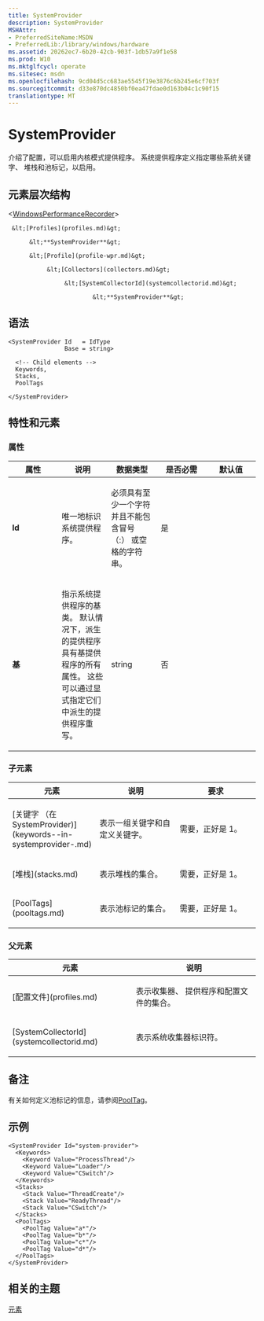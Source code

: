 ```yaml
---
title: SystemProvider
description: SystemProvider
MSHAttr:
- PreferredSiteName:MSDN
- PreferredLib:/library/windows/hardware
ms.assetid: 20262ec7-6b20-42cb-903f-1db57a9f1e58
ms.prod: W10
ms.mktglfcycl: operate
ms.sitesec: msdn
ms.openlocfilehash: 9cd04d5cc683ae5545f19e3876c6b245e6cf703f
ms.sourcegitcommit: d33e870dc4850bf0ea47fdae0d163b04c1c90f15
translationtype: MT
---
```

# <a name="systemprovider"></a>SystemProvider


介绍了配置，可以启用内核模式提供程序。 系统提供程序定义指定哪些系统关键字、 堆栈和池标记，以启用。

## <a name="element-hierarchy"></a>元素层次结构


&lt;[WindowsPerformanceRecorder](windowsperformancerecorder.md)&gt;

     &lt;[Profiles](profiles.md)&gt;

          &lt;**SystemProvider**&gt;

          &lt;[Profile](profile-wpr.md)&gt;

               &lt;[Collectors](collectors.md)&gt;

                    &lt;[SystemCollectorId](systemcollectorid.md)&gt;

                            &lt;**SystemProvider**&gt;

## <a name="syntax"></a>语法


``` syntax
<SystemProvider Id   = IdType
                Base = string>

  <!-- Child elements -->
  Keywords,
  Stacks,
  PoolTags

</SystemProvider>
```

## <a name="attributes-and-elements"></a>特性和元素


### <a name="attributes"></a>属性

<table>
<colgroup>
<col width="20%" />
<col width="20%" />
<col width="20%" />
<col width="20%" />
<col width="20%" />
</colgroup>
<thead>
<tr class="header">
<th>属性</th>
<th>说明</th>
<th>数据类型</th>
<th>是否必需</th>
<th>默认值</th>
</tr>
</thead>
<tbody>
<tr class="odd">
<td><p><strong>Id</strong></p></td>
<td><p>唯一地标识系统提供程序。</p></td>
<td><p>必须具有至少一个字符并且不能包含冒号 （:） 或空格的字符串。</p></td>
<td><p>是</p></td>
<td><p></p></td>
</tr>
<tr class="even">
<td><p><strong>基</strong></p></td>
<td><p>指示系统提供程序的基类。 默认情况下，派生的提供程序具有基提供程序的所有属性。 这些可以通过显式指定它们中派生的提供程序重写。</p></td>
<td><p>string</p></td>
<td><p>否</p></td>
<td><p></p></td>
</tr>
</tbody>
</table>

 

### <a name="child-elements"></a>子元素

<table>
<colgroup>
<col width="33%" />
<col width="33%" />
<col width="33%" />
</colgroup>
<thead>
<tr class="header">
<th>元素</th>
<th>说明</th>
<th>要求</th>
</tr>
</thead>
<tbody>
<tr class="odd">
<td><p>[关键字 （在 SystemProvider)](keywords--in-systemprovider-.md)</p></td>
<td><p>表示一组关键字和自定义关键字。</p></td>
<td><p>需要，正好是 1。</p></td>
</tr>
<tr class="even">
<td><p>[堆栈](stacks.md)</p></td>
<td><p>表示堆栈的集合。</p></td>
<td><p>需要，正好是 1。</p></td>
</tr>
<tr class="odd">
<td><p>[PoolTags](pooltags.md)</p></td>
<td><p>表示池标记的集合。</p></td>
<td><p>需要，正好是 1。</p></td>
</tr>
</tbody>
</table>

 

### <a name="parent-elements"></a>父元素

<table>
<colgroup>
<col width="50%" />
<col width="50%" />
</colgroup>
<thead>
<tr class="header">
<th>元素</th>
<th>说明</th>
</tr>
</thead>
<tbody>
<tr class="odd">
<td><p>[配置文件](profiles.md)</p></td>
<td><p>表示收集器、 提供程序和配置文件的集合。</p></td>
</tr>
<tr class="even">
<td><p>[SystemCollectorId](systemcollectorid.md)</p></td>
<td><p>表示系统收集器标识符。</p></td>
</tr>
</tbody>
</table>

 

## <a name="remarks"></a>备注


有关如何定义池标记的信息，请参阅[PoolTag](pooltag.md)。

## <a name="example"></a>示例


``` syntax
<SystemProvider Id="system-provider">
  <Keywords>
    <Keyword Value="ProcessThread"/>
    <Keyword Value="Loader"/>
    <Keyword Value="CSwitch"/>
  </Keywords>
  <Stacks>
    <Stack Value="ThreadCreate"/>
    <Stack Value="ReadyThread"/>
    <Stack Value="CSwitch"/>
  </Stacks>
  <PoolTags>
    <PoolTag Value="a*"/>
    <PoolTag Value="b*"/> 
    <PoolTag Value="c*"/> 
    <PoolTag Value="d*"/> 
  </PoolTags>
</SystemProvider>
```

## <a name="related-topics"></a>相关的主题


[元素](elements.md)

 

 







